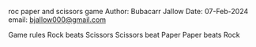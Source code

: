 roc paper and scissors game
Author: Bubacarr Jallow
Date:   07-Feb-2024
email: bjallow000@gmail.com

Game rules
Rock beats Scissors
Scissors beat Paper
Paper beats Rock

